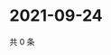 # 2021-09-24

共 0 条

<!-- BEGIN -->
<!-- 最后更新时间 Fri Sep 24 2021 02:21:20 GMT+0800 (China Standard Time) -->

<!-- END -->
